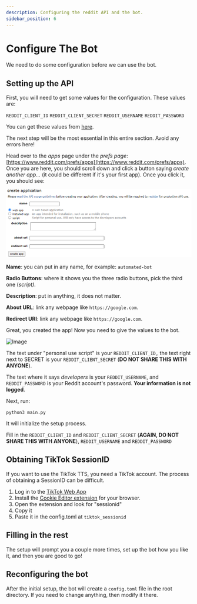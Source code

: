 ```yaml
---
description: Configuring the reddit API and the bot.
sidebar_position: 6
---
```


# Configure The Bot

We need to do some configuration before we can use the bot.

## Setting up the API

First, you will need to get some values for the configuration. These values are:

`REDDIT_CLIENT_ID` `REDDIT_CLIENT_SECRET` `REDDIT_USERNAME` `REDDIT_PASSWORD`

You can get these values from [here](https://www.reddit.com/prefs/apps).

The next step will be the most essential in this entire section. Avoid any errors here!

Head over to the _apps_ page under the _prefs page_: [https://www.reddit.com/prefs/apps](https://www.reddit.com/prefs/apps). Once you are here, you should scroll down and click a button saying _create another app..._ (it could be different if it's your first app). Once you click it, you should see:

![reddit](<.gitbook/assets/image (6) (1).png>)

**Name**: you can put in any name, for example: `automated-bot`

**Radio Buttons**: where it shows you the three radio buttons, pick the third one (_script)_.

**Description**: put in anything, it does not matter.

**About URL**: link any webpage like `https://google.com`.

**Redirect URI**: link any webpage like `https://google.com`.

Great, you created the app! Now you need to give the values to the bot.

![Image](https://user-images.githubusercontent.com/66544866/173240642-af00257e-4414-4a57-a3be-24443ee7c29f.png)

The text under "personal use script" is your `REDDIT_CLIENT_ID,` the text right next to SECRET is your `REDDIT_CLIENT_SECRET` (**DO NOT SHARE THIS WITH ANYONE**).

The text where it says _developers_ is your `REDDIT_USERNAME`, and `REDDIT_PASSWORD` is your Reddit account's password. **Your information is not logged**.

Next, run:

```shell
python3 main.py
```

It will initialize the setup process.

Fill in the `REDDIT_CLIENT_ID` and `REDDIT_CLIENT_SECRET` (**AGAIN, DO NOT SHARE THIS WITH ANYONE**), `REDDIT_USERNAME` and `REDDIT_PASSWORD`

## Obtaining TikTok SessionID
If you want to use the TikTok TTS, you need a TikTok account. The process of obtaining a SessionID can be difficult. 

1. Log in to the [TikTok Web App](https://tiktok.com)
2. Install the [Cookie Editor extension](https://cookie-editor.cgagnier.ca/) for your browser.
3. Open the extension and look for "sessionid"
4. Copy it
5. Paste it in the config.toml at `tiktok_sessionid`

## Filling in the rest

The setup will prompt you a couple more times, set up the bot how you like it, and then you are good to go!

## Reconfiguring the bot

After the initial setup, the bot will create a `config.toml` file in the root directory. If you need to change anything, then modify it there.
